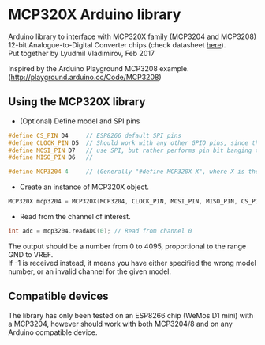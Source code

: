 # MCP320X Arduino library
Arduino library to interface with MCP320X family (MCP3204 and MCP3208) 12-bit Analogue-to-Digital Converter chips (check  datasheet [here](http://ww1.microchip.com/downloads/en/DeviceDoc/21298D.pdf "MCP320X datasheet")).<br>
Put together by Lyudmil Vladimirov, Feb 2017

Inspired by the Arduino Playground MCP3208 example. (http://playground.arduino.cc/Code/MCP3208)  

## Using the MCP320X library
* (Optional) Define model and SPI pins
```c++
#define CS_PIN D4     // ESP8266 default SPI pins
#define CLOCK_PIN D5  // Should work with any other GPIO pins, since the library does not formally
#define MOSI_PIN D7   // use SPI, but rather performs pin bit banging to emulate SPI communication.
#define MISO_PIN D6   //

#define MCP3204 4     // (Generally "#define MCP320X X", where X is the last model digit/number of inputs)
````
* Create an instance of MCP320X object.
```c++
MCP320X mcp3204 = MCP320X(MCP3204, CLOCK_PIN, MOSI_PIN, MISO_PIN, CS_PIN);
````
* Read from the channel of interest.
````c++
int adc = mcp3204.readADC(0); // Read from channel 0
````
The output should be a number from 0 to 4095, proportional to the range GND to VREF.<br>
If -1 is received instead, it means you have either specified the wrong model number, or an invalid channel for the given model.

## Compatible devices
The library has only been tested on an ESP8266 chip (WeMos D1 mini) with a MCP3204, however should work with both MCP3204/8 and on any Arduino compatible device.
